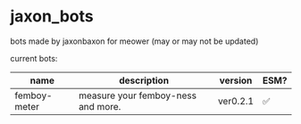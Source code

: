 # jaxon_bots
bots made by jaxonbaxon for meower (may or may not be updated)

current bots:

| name | description | version | ESM? |
|------|-------------|---------|------|
|femboy-meter|measure your femboy-ness and more.|ver0.2.1|✅|
